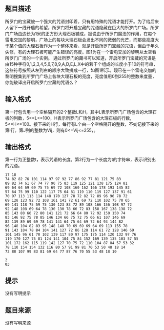 


## 题目描述
所罗门的宝藏被一个强大的咒语封印着，只有用特殊的咒语才能打开。为了给后来人留下一线开启的希望，所罗门将开启宝藏的咒语隐藏在巨大的所罗门广场。所罗门广场由边长为1米的正方形大理石板铺成，据说由于所罗门魔法的作用，在每个雷电交加的黎明，广场上的每块大理石板会发出不同的微弱的光芒，而那些亮度大于某个值的大理石板作为一个整体来看，就是开启所罗门宝藏的咒语，但由于年久失修，有的大理石板可能产生错误的亮度。图1为在一个雷电交加的黎明从太空看所罗门广场的一个实例。
通过所罗门的藏书可以知道，开启所罗门宝藏的咒语是由15种字符0,1,2,3,4,5,6,7,8,9,A,D,E,L,X中的若干个组成的长度小于10的符号串，这些符号按照从左到右的顺序大致排成一行，如图1所示。现已在一个雷电交加的黎明搜集到所罗门广场上各块大理石板的亮度，亮度值用0到255的整数来度量，你能破译出开启所罗门宝藏的咒语么？
## 输入格式
第一行包含用一个空格隔开的2个整数L和H，其中L表示所罗门广场包含的大理石板的列数，5<=L<=100，H表示所罗门广场包含的大理石板的行数, 5<=H<=100。接下来的H行，每行有L个由一个空格隔开的整数，不妨记接下来的第i行，第J列的整数为Vij，则有0<=Vij<=255，。
## 输出格式
第一行为正整数t，表示咒语的长度。第2行为一个长度为t的字符串，表示识别出的咒语。

```input1
17 18
74 82 82 76 101 114 97 97 92 77 86 92 77 81 121 75 83 
89 82 74 61 67 74 77 90 75 83 119 125 121 138 175 124 81 
69 64 64 69 69 75 75 69 72 108 160 162 166 178 193 145 82 
57 64 75 99 110 122 117 75 64 81 119 110 119 127 137 91 61 
70 97 113 113 114 148 170 127 78 72 82 72 89 96 96 78 72 
69 128 123 92 72 108 161 141 72 61 69 72 110 102 75 70 65 
69 141 118 75 59 75 130 123 83 72 89 108 166 156 108 97 72 
92 148 108 69 64 78 130 130 78 66 72 83 158 167 138 138 72 
85 143 80 66 72 80 141 121 72 66 64 80 72 92 150 150 74 
83 146 92 75 78 85 146 134 66 75 72 75 66 61 107 146 69 
82 139 89 69 69 78 141 141 64 75 64 69 72 64 93 144 82 
96 148 104 82 83 95 148 148 70 69 69 69 64 69 113 155 78 
91 143 104 78 84 104 141 127 72 86 128 114 61 72 128 146 69 
101 145 96 61 70 102 139 117 80 97 175 175 114 120 132 97 76 
119 170 127 75 81 124 141 104 75 84 152 169 139 135 103 57 55 
101 172 162 115 119 142 127 70 75 72 110 104 87 84 57 53 32 
78 110 154 154 132 116 80 57 91 99 81 70 53 50 48 18 14 
72 80 107 99 83 81 69 64 77 87 76 70 55 53 48 18 10

```
```output1
2
03
```

## 提示
没有写明提示
## 题目来源
没有写明来源



